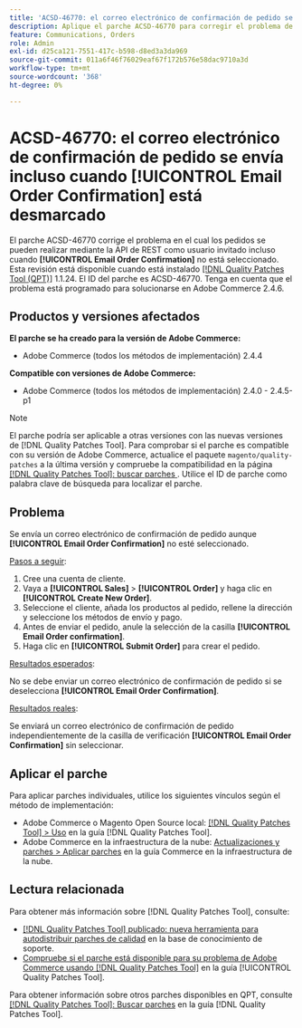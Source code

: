 ```yaml
---
title: 'ACSD-46770: el correo electrónico de confirmación de pedido se envía incluso cuando [!UICONTROL Email Order Confirmation] está desmarcado'
description: Aplique el parche ACSD-46770 para corregir el problema de Adobe Commerce donde se envían correos electrónicos de confirmación de pedido incluso cuando [!UICONTROL Email Order Confirmation] no está seleccionado.
feature: Communications, Orders
role: Admin
exl-id: d25ca121-7551-417c-b598-d8ed3a3da969
source-git-commit: 011a6f46f76029eaf67f172b576e58dac9710a3d
workflow-type: tm+mt
source-wordcount: '368'
ht-degree: 0%

---
```


# ACSD-46770: el correo electrónico de confirmación de pedido se envía incluso cuando **[!UICONTROL Email Order Confirmation]** está desmarcado

El parche ACSD-46770 corrige el problema en el cual los pedidos se pueden realizar mediante la API de REST como usuario invitado incluso cuando **[!UICONTROL Email Order Confirmation]** no está seleccionado. Esta revisión está disponible cuando está instalado [[!DNL Quality Patches Tool (QPT)]](https://experienceleague.adobe.com/es/docs/commerce-operations/tools/quality-patches-tool/quality-patches-tool-to-self-serve-quality-patches) 1.1.24. El ID del parche es ACSD-46770. Tenga en cuenta que el problema está programado para solucionarse en Adobe Commerce 2.4.6.

## Productos y versiones afectados

**El parche se ha creado para la versión de Adobe Commerce:**

* Adobe Commerce (todos los métodos de implementación) 2.4.4

**Compatible con versiones de Adobe Commerce:**

* Adobe Commerce (todos los métodos de implementación) 2.4.0 - 2.4.5-p1

>[!NOTE]
>
>El parche podría ser aplicable a otras versiones con las nuevas versiones de [!DNL Quality Patches Tool]. Para comprobar si el parche es compatible con su versión de Adobe Commerce, actualice el paquete `magento/quality-patches` a la última versión y compruebe la compatibilidad en la página [[!DNL Quality Patches Tool]: buscar parches ](https://experienceleague.adobe.com/tools/commerce-quality-patches/index.html?lang=es). Utilice el ID de parche como palabra clave de búsqueda para localizar el parche.

## Problema

Se envía un correo electrónico de confirmación de pedido aunque **[!UICONTROL Email Order Confirmation]** no esté seleccionado.

<u>Pasos a seguir</u>:

1. Cree una cuenta de cliente.
1. Vaya a **[!UICONTROL Sales]** > **[!UICONTROL Order]** y haga clic en **[!UICONTROL Create New Order]**.
1. Seleccione el cliente, añada los productos al pedido, rellene la dirección y seleccione los métodos de envío y pago.
1. Antes de enviar el pedido, anule la selección de la casilla **[!UICONTROL Email Order confirmation]**.
1. Haga clic en **[!UICONTROL Submit Order]** para crear el pedido.

<u>Resultados esperados</u>:

No se debe enviar un correo electrónico de confirmación de pedido si se deselecciona **[!UICONTROL Email Order Confirmation]**.

<u>Resultados reales</u>:

Se enviará un correo electrónico de confirmación de pedido independientemente de la casilla de verificación **[!UICONTROL Email Order Confirmation]** sin seleccionar.

## Aplicar el parche

Para aplicar parches individuales, utilice los siguientes vínculos según el método de implementación:

* Adobe Commerce o Magento Open Source local: [[!DNL Quality Patches Tool] > Uso](/help/tools/quality-patches-tool/usage.md) en la guía [!DNL Quality Patches Tool].
* Adobe Commerce en la infraestructura de la nube: [Actualizaciones y parches > Aplicar parches](https://experienceleague.adobe.com/docs/commerce-cloud-service/user-guide/develop/upgrade/apply-patches.html?lang=es) en la guía Commerce en la infraestructura de la nube.

## Lectura relacionada

Para obtener más información sobre [!DNL Quality Patches Tool], consulte:

* [[!DNL Quality Patches Tool] publicado: nueva herramienta para autodistribuir parches de calidad](https://experienceleague.adobe.com/es/docs/commerce-operations/tools/quality-patches-tool/quality-patches-tool-to-self-serve-quality-patches) en la base de conocimiento de soporte.
* [Compruebe si el parche está disponible para su problema de Adobe Commerce usando [!DNL Quality Patches Tool]](/help/tools/quality-patches-tool/patches-available-in-qpt/check-patch-for-magento-issue-with-magento-quality-patches.md) en la guía [!UICONTROL Quality Patches Tool].


Para obtener información sobre otros parches disponibles en QPT, consulte [[!DNL Quality Patches Tool]: Buscar parches](https://experienceleague.adobe.com/tools/commerce-quality-patches/index.html?lang=es) en la guía [!DNL Quality Patches Tool].
